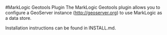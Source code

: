 #MarkLogic Geotools Plugin
The MarkLogic Geotools plugin allows you to configure a GeoServer instance (http://geoserver.org) to
use MarkLogic as a data store.

Installation instructions can be found in INSTALL.md.